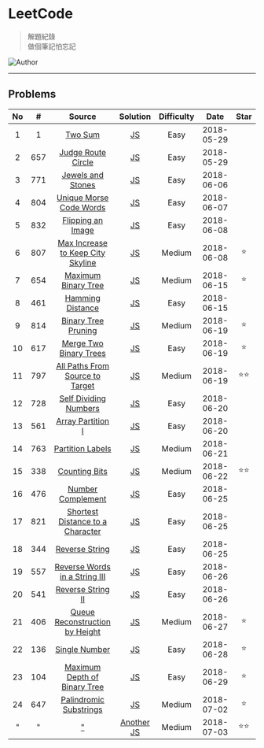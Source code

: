 # LeetCode
> 解題紀錄    
> 做個筆記怕忘記  

![Author](https://img.shields.io/badge/Author-Junxiang-yellow.svg)
___
## Problems
| No    | #     | Source                                    | Solution                         | Difficulty | Date       | Star  |
| :---: | :---: | :---------------------------------------: | :------------------------------: | :--------: | :--------: | :---: |
| 1     | 1     | [Two Sum][#1]                             | [JS](/JavaScript/%231)           | Easy       | 2018-05-29 |
| 2     | 657   | [Judge Route Circle][#657]                | [JS](/JavaScript/%23657)         | Easy       | 2018-05-29 |
| 3     | 771   | [Jewels and Stones][#771]                 | [JS](/JavaScript/%23771)         | Easy       | 2018-06-06 |
| 4     | 804   | [Unique Morse Code Words][#804]           | [JS](/JavaScript/%23804)         | Easy       | 2018-06-07 |
| 5     | 832   | [Flipping an Image][#832]                 | [JS](/JavaScript/%23832)         | Easy       | 2018-06-08 |
| 6     | 807   | [Max Increase to Keep City Skyline][#807] | [JS](/JavaScript/%23807)         | Medium     | 2018-06-08 | ⭐     |
| 7     | 654   | [Maximum Binary Tree][#654]               | [JS](/JavaScript/%23654)         | Medium     | 2018-06-15 | ⭐     |
| 8     | 461   | [Hamming Distance][#461]                  | [JS](/JavaScript/%23461)         | Easy       | 2018-06-15 |
| 9     | 814   | [Binary Tree Pruning][#814]               | [JS](/JavaScript/%23814)         | Medium     | 2018-06-19 | ⭐     |
| 10    | 617   | [Merge Two Binary Trees][#617]            | [JS](/JavaScript/%23617)         | Easy       | 2018-06-19 | ⭐     |
| 11    | 797   | [All Paths From Source to Target][#797]   | [JS](/JavaScript/%23797)         | Medium     | 2018-06-19 | ⭐⭐    |
| 12    | 728   | [Self Dividing Numbers][#728]             | [JS](/JavaScript/%23728)         | Easy       | 2018-06-20 |       |
| 13    | 561   | [Array Partition I][#561]                 | [JS](/JavaScript/%23561)         | Easy       | 2018-06-20 |       |
| 14    | 763   | [Partition Labels][#763]                  | [JS](/JavaScript/%23763)         | Medium     | 2018-06-21 |       |
| 15    | 338   | [Counting Bits][#338]                     | [JS](/JavaScript/%23338)         | Medium     | 2018-06-22 | ⭐⭐    |
| 16    | 476   | [Number Complement][#476]                 | [JS](/JavaScript/%23476)         | Easy       | 2018-06-25 |
| 17    | 821   | [Shortest Distance to a Character][#821]  | [JS](/JavaScript/%23821)         | Easy       | 2018-06-25 |
| 18    | 344   | [Reverse String][#344]                    | [JS](/JavaScript/%23344)         | Easy       | 2018-06-25 |
| 19    | 557   | [Reverse Words in a String III][#557]     | [JS](/JavaScript/%23557)         | Easy       | 2018-06-26 |
| 20    | 541   | [Reverse String II][#541]                 | [JS](/JavaScript/%23541)         | Easy       | 2018-06-26 |
| 21    | 406   | [Queue Reconstruction by Height][#406]    | [JS](/JavaScript/%23406)         | Medium     | 2018-06-27 | ⭐     |
| 22    | 136   | [Single Number][#136]                     | [JS](/JavaScript/%23136)         | Easy       | 2018-06-28 | ⭐     |
| 23    | 104   | [Maximum Depth of Binary Tree][#104]      | [JS](/JavaScript/%23104)         | Easy       | 2018-06-29 | ⭐     |
| 24    | 647   | [Palindromic Substrings][#647]            | [JS](/JavaScript/%23647)         | Medium     | 2018-07-02 | ⭐     |
| "     | "     | ["][#647]                                 | [Another JS](/JavaScript/%23647) | Medium     | 2018-07-03 | ⭐⭐    |



<!-- 參考 超連結 Source -->
[#1]: https://leetcode.com/problems/two-sum/description/
[#657]:https://leetcode.com/problems/judge-route-circle/description/ 
[#771]:https://leetcode.com/problems/jewels-and-stones/description/    
[#804]:https://leetcode.com/problems/unique-morse-code-words/description/
[#832]:https://leetcode.com/problems/flipping-an-image/description/
[#807]:https://leetcode.com/problems/max-increase-to-keep-city-skyline/description/
[#654]:https://leetcode.com/problems/maximum-binary-tree/description/
[#461]:https://leetcode.com/problems/hamming-distance/description/
[#814]:https://leetcode.com/problems/binary-tree-pruning/description/
[#617]:https://leetcode.com/problems/merge-two-binary-trees/description/
[#797]:https://leetcode.com/problems/all-paths-from-source-to-target/description/
[#728]:https://leetcode.com/problems/self-dividing-numbers/description/
[#561]:https://leetcode.com/problems/array-partition-i/description/
[#763]:https://leetcode.com/problems/partition-labels/description/
[#338]:https://leetcode.com/problems/counting-bits/description/
[#476]:https://leetcode.com/problems/number-complement/description/
[#821]:https://leetcode.com/problems/shortest-distance-to-a-character/description/
[#344]:https://leetcode.com/problems/reverse-string/description/
[#557]:https://leetcode.com/problems/reverse-words-in-a-string-iii/description/
[#541]:https://leetcode.com/problems/reverse-string-ii/description/
[#406]:https://leetcode.com/problems/queue-reconstruction-by-height/description/
[#136]:https://leetcode.com/problems/single-number/description/
[#104]:https://leetcode.com/problems/maximum-depth-of-binary-tree/description/
[#647]:https://leetcode.com/problems/palindromic-substrings/description/
